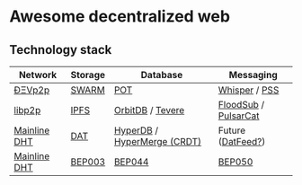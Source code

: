 # Awesome decentralized web
## Technology stack
| Network                                                                        	| Storage                                            	| Database                                                                                                        	| Messaging                                                                                                                                       	|
|--------------------------------------------------------------------------------	|----------------------------------------------------	|-----------------------------------------------------------------------------------------------------------------	|-------------------------------------------------------------------------------------------------------------------------------------------------	|
| [ÐΞVp2p](https://github.com/ethereum/wiki/wiki/%C3%90%CE%9EVp2p-Wire-Protocol) 	| [SWARM](https://github.com/ethersphere/swarm)      	| [POT](https://github.com/ethersphere/swarm/wiki/Working-groups#db-support-pot-and-indexing)                     	|  [Whisper](https://github.com/ethereum/go-ethereum/wiki/Whisper-Overview) / [PSS](https://github.com/ethersphere/go-ethereum/wiki/PSS-usecases) 	|
| [libp2p](https://github.com/libp2p/libp2p)                                     	| [IPFS](https://github.com/ipfs/ipfs)               	| [OrbitDB](https://github.com/orbitdb/orbit-db) / [Tevere](https://github.com/ipfs-shipyard/tevere#readme)       	| [FloodSub](https://github.com/libp2p/js-libp2p-floodsub) / [PulsarCat](https://github.com/JGAntunes/pulsarcast/)                                	|
| [Mainline DHT](https://en.wikipedia.org/wiki/Mainline_DHT)                     	| [DAT](https://github.com/datproject/dat)           	| [HyperDB](https://github.com/mafintosh/hyperdb) / [HyperMerge (CRDT)](https://github.com/automerge/hypermerge)  	| Future ([DatFeed?](https://www.youtube.com/watch?v=rkJNsFZnoFQ&feature=youtu.be&t=30m23s))                                                      	|
| [Mainline DHT](http://bittorrent.org/beps/bep_0005.html)                       	| [BEP003](http://bittorrent.org/beps/bep_0003.html) 	| [BEP044](http://bittorrent.org/beps/bep_0044.html)                                                              	| [BEP050](http://bittorrent.org/beps/bep_0050.html)                                                                                              	|                                                                                                       	|
